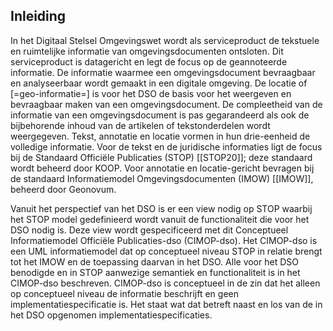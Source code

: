 Inleiding
---------

In het Digitaal Stelsel Omgevingswet wordt als serviceproduct de tekstuele en
ruimtelijke informatie van omgevingsdocumenten ontsloten. Dit serviceproduct is
datagericht en legt de focus op de geannoteerde informatie. De informatie
waarmee een omgevingsdocument bevraagbaar en analyseerbaar wordt gemaakt in een
digitale omgeving. De locatie of [=geo-informatie=] is voor het DSO de basis
voor het weergeven en bevraagbaar maken van een omgevingsdocument. De
compleetheid van de informatie van een omgevingsdocument is pas gegarandeerd
als ook de bijbehorende inhoud van de artikelen of tekstonderdelen wordt
weergegeven. Tekst, annotatie en locatie vormen in hun drie-eenheid de
volledige informatie. Voor de tekst en de juridische informaties ligt de focus
bij de Standaard Officiële Publicaties (STOP) [[STOP20]]; deze standaard wordt beheerd
door KOOP. Voor annotatie en locatie-gericht bevragen bij de standaard
Informatiemodel Omgevingsdocumenten (IMOW) [[IMOW]], beheerd door Geonovum.

Vanuit het perspectief van het DSO is er een view nodig op STOP waarbij het
STOP model gedefinieerd wordt vanuit de functionaliteit die voor het DSO nodig
is. Deze view wordt gespecificeerd met dit Conceptueel Informatiemodel
Officiële Publicaties-dso (CIMOP-dso). Het CIMOP-dso is een UML informatiemodel
dat op conceptueel niveau STOP in relatie brengt tot het IMOW en de toepassing
daarvan in het DSO. Alle voor het DSO benodigde en in STOP aanwezige semantiek
en functionaliteit is in het CIMOP-dso beschreven. CIMOP-dso is conceptueel in
de zin dat het alleen op conceptueel niveau de informatie beschrijft en geen
implementatiespecificatie is. Het staat wat dat betreft naast en los van de in
het DSO opgenomen implementatiespecificaties.
